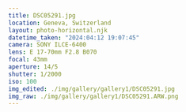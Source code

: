 ```yaml
---
title: DSC05291.jpg
location: Geneva, Switzerland
layout: photo-horizontal.njk
datetime_taken: "2024:04:12 19:07:45"
camera: SONY ILCE-6400
lens: E 17-70mm F2.8 B070
focal: 43mm
aperture: 14/5
shutter: 1/2000
iso: 100
img_edited: ./img/gallery/gallery1/DSC05291.jpg
img_raw: ./img/gallery/gallery1/DSC05291.ARW.png
---
```

